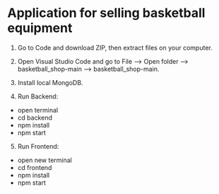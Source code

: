 # Application for selling basketball equipment

1. Go to Code and download ZIP, then extract files on your computer.
2. Open Visual Studio Code and go to File --> Open folder --> basketball_shop-main --> basketball_shop-main.
3. Install local MongoDB.

4. Run Backend:
- open terminal
- cd backend
- npm install
- npm start

5. Run Frontend:
- open new terminal
- cd frontend
- npm install
- npm start
